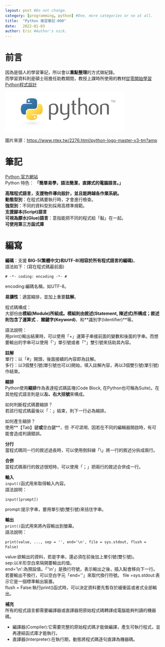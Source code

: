 ```yaml
---
layout: post #Do not change.
category: [programming, python] #One, more categories or no at all.
title:  "Python 複習筆記-000"
date:   2022-01-03
author: Eric #Author's nick.
---
```


# 前言 #
因為是個人的學習筆記，所以會以**重點整理**的方式做紀錄。  
而學習資料則是碩士班擔任助教期間，教授上課時所使用的教材[從零開始學習Python程式設計](https://www.books.com.tw/products/0010738945 "Title")

<a href="/assets/img/posts/pythonlogo.jpg" data-lity class="sx-center">
  <img src="/assets/img/posts/pythonlogo_thumb.jpg"/>
</a>

圖片來源：https://www.ntex.tw/2276.html/python-logo-master-v3-tm?amp

# 筆記 #
[Python 官方網站](https://www.python.org/ "Title")  
Python 特色：
**「簡單易學，語法簡潔，直譯式的電腦語言。」**

**高階程式語言，支援物件導向設計，並且能跨越各作業系統。**  
**動態型別**：在程式碼要執行時，才會進行檢查。  
**強型別**：不同的資料型別採用高標準規範。  
**支援腳本(Script)語言**  
**可視為膠水(Glue)語言**：意指能把不同的程式給「黏」在一起。  
**可使用第三方函式庫**  

# 編寫 #
**編碼**：支援 **BIG-5(繁體中文)**和**UTF-8(相容於所有程式語言的編碼)**。  
語法如下：(寫在程式碼最前面)  
```	
# -*- coding: encoding -*- #
```
encoding:編碼名稱，如UTF-8。  

**易讀性**：適當縮排，並加上重要**註解**。  

程式碼構成：  
大部份由**模組(Module)**所組成。模組則由**敘述(Statement, 陳述式)**所構成；敘述則包含了**運算式** 、**關鍵字(Keyword)**、和**識別字(Identifier)**等。  

語法說明：  
用print()輸出結果時，可以使用「+」運算子串接前面的變數和後面的字串。而想要輸出的字串可以使用「'」單引號或者「"」雙引號來括助其內容。  

**註解**  
單行：以「#」開頭，後面接續的內容即為註解。  
多行：以3個雙引號(單引號也可以)開始，填入註解內容，再以3個雙引號(單引號)作結束。  

**縮排**  
Python使用**縮排**作為表達程式碼區塊(Code Block, 在Python也可稱為Suite)。在其他程式語言則是以**左、右大括號**來構成。  

如何判斷程式碼要縮排？  
若該行程式碼最後以「：」結束，則下一行必為縮排。  

如何產生縮排？  
使用**【Tab】鍵**或**空白鍵**，但 _不可混用_。因若在不同的編輯器開啟時，有可能會造成判讀錯誤。  

**分行**  
當程式碼同一行的敘述過長時，可以使用倒斜線「\」將一行的敘述分拆成兩行。  

**合併**  
當程式碼兩行的敘述很短時，可以使用「；」把兩行的敘述合併成一行。  

**輸入**  
`input()`函式用來取得輸入內容。  
語法說明：  
```
input([prompt])
```
prompt:提示字串，要用單引號(雙引號)來括住字串。  

**輸出**  
`print()`函式用來將內容輸出到螢幕。  
語法說明：  
```
print(value, ..., sep = '', end='\n', file = sys.stdout, flush = False)
```
value:欲輸出的資料，若是字串，還必須在前後加上單引號(雙引號)。  
sep:以半形空白來隔開要輸出的值。  
end='\n':為預設值。「'\n'」是換行符號，表示輸出之後，插入點會移向下一行。若要輸出不換行，可以空白字元「end=''」來取代換行符號。
file =sys.stdout:表示它是一個標準輸出裝置。  
flush = False:執行print()函式時，可以決定資料要先暫存於緩衝區或者式全部輸出。  

**補充**  
所有的程式語言都需要編譯器或直譯器把原始程式碼轉譯成電腦能夠判讀的機器碼。  

- 編譯器(Compiler):它需要完整的原始程式碼才能做編譯，產生可執行程式，並再連結函式庫才能執行。
- 直譯器(Interpreter):在執行期，動態將程式碼逐句直譯為機器碼。

